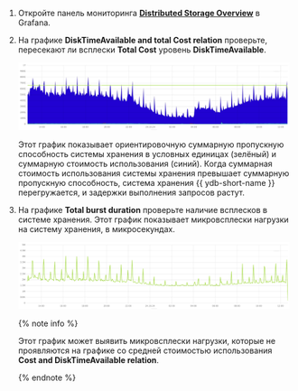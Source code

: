 1. Откройте панель мониторинга **[Distributed Storage Overview](../../../../../reference/observability/metrics/grafana-dashboards.md)** в Grafana.

1. На графике **DiskTimeAvailable and total Cost relation** проверьте, пересекают ли всплески **Total Cost** уровень **DiskTimeAvailable**.

    ![](../_assets/disk-time-available--disk-cost.png)

    Этот график показывает ориентировочную суммарную пропускную способность системы хранения в условных единицах (зелёный) и суммарную стоимость использования (синий). Когда суммарная стоимость использования системы хранения превышает суммарную пропускную способность, система хранения {{ ydb-short-name }} перегружается, и задержки выполнения запросов растут.

1. На графике **Total burst duration** проверьте наличие всплесков в системе хранения. Этот график показывает микровсплески нагрузки на систему хранения, в микросекундах.

    ![](../_assets/microbursts.png)

    {% note info %}

    Этот график может выявить микровсплески нагрузки, которые не проявляются на графике со средней стоимостью использования **Cost and DiskTimeAvailable relation**.

    {% endnote %}
